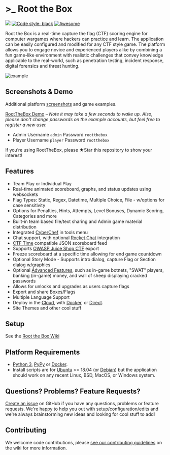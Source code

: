 # >\_ Root the Box

[![](https://img.shields.io/badge/license-Apache%202.0-blue.svg?raw=true&sanitize=true)](https://github.com/moloch--/RootTheBox/blob/master/LICENSE)
[![Code style:
black](https://img.shields.io/badge/code%20style-black-000000.svg?raw=true&sanitize=true)](https://github.com/ambv/black)
[![Awesome](https://cdn.rawgit.com/sindresorhus/awesome/d7305f38d29fed78fa85652e3a63e154dd8e8829/media/badge.svg)](https://github.com/apsdehal/awesome-ctf)

Root the Box is a real-time capture the flag (CTF) scoring engine for computer wargames where hackers can practice and learn. The application can be easily configured and modified for any CTF style game. The platform allows you to engage novice and experienced players alike by combining a fun game-like environment with realistic challenges that convey knowledge applicable to the real-world, such as penetration testing, incident response, digital forensics and threat hunting.

![example](static/images/example.png?raw=true)

## Screenshots & Demo
Additional platform [screenshots](https://github.com/moloch--/RootTheBox/wiki/Screenshots) and game examples.

[RootTheBox Demo](https://rootthebox.herokuapp.com/) – _Note it may take a few seconds to wake up. Also, please don't change passwords on the example accounts, but feel free to register a new user._
-   Admin Username `admin` Password `rootthebox`
-   Player Username `player` Password `rootthebox`

If you’re using RootTheBox, please ★Star this repository to show your interest!

## Features

-   Team Play or Individual Play
-   Real-time animated scoreboard, graphs, and status updates using websockets
-   Flag Types: Static, Regex, Datetime, Multiple Choice, File - w/options for case sensitivity
-   Options for Penalties, Hints, Attempts, Level Bonuses, Dynamic Scoring, Categories and more
-   Built-in team based file/text sharing and Admin game material distribution
-   Integrated [CyberChef](https://gchq.github.io/CyberChef/) in tools menu
-   Chat support, with optional [Rocket Chat](https://rocket.chat/) integration
-   [CTF Time](https://ctftime.org/) compatible JSON scoreboard feed
-   Supports [OWASP Juice Shop CTF](https://github.com/bkimminich/juice-shop-ctf) export
-   Freeze scoreboard at a specific time allowing for end game countdown
-   Optional Story Mode - Supports intro dialog, capture Flag or Section dialog w/graphics
-   Optional [Advanced Features](https://github.com/moloch--/RootTheBox/wiki/Features), such as in-game botnets, "SWAT" players, banking (in-game) money, and wall of sheep displaying cracked passwords
-   Allows for unlocks and upgrades as users capture flags
-   Export and share Boxes/Flags
-   Multiple Language Support
-   Deploy in the [Cloud](https://github.com/moloch--/RootTheBox/wiki/Cloud-Deployment), with [Docker](https://github.com/moloch--/RootTheBox/wiki/Docker-Deployment), or [Direct](https://github.com/moloch--/RootTheBox/wiki/Installation).
-   Site Themes and other cool stuff

## Setup

See the [Root the Box Wiki](https://github.com/moloch--/RootTheBox/wiki)

## Platform Requirements

-   [Python 3](https://www.python.org/), [PyPy](http://pypy.org/) or [Docker](https://github.com/moloch--/RootTheBox/wiki/Docker-Deployment).
-   Install scripts are for [Ubuntu](http://www.ubuntu.com/) >= 18.04 (or [Debian](https://www.debian.org/)) but the application should work on any recent Linux, BSD, MacOS, or Windows system.

## Questions? Problems? Feature Requests?

[Create an issue](https://github.com/moloch--/RootTheBox/issues) on GitHub if you have any questions, problems or feature requests. We're happy to help you out with setup/configuration/edits and we're always brainstorming new ideas and looking for cool stuff to add!

## Contributing

We welcome code contributions, please [see our contributing guidelines](https://github.com/moloch--/RootTheBox/blob/master/CONTRIBUTING.md) on the wiki for more information.
